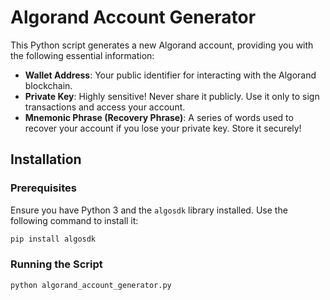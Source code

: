 # Algorand Account Generator

This Python script generates a new Algorand account, providing you with the following essential information:

- **Wallet Address**: Your public identifier for interacting with the Algorand blockchain.
- **Private Key**: Highly sensitive! Never share it publicly. Use it only to sign transactions and access your account.
- **Mnemonic Phrase (Recovery Phrase)**: A series of words used to recover your account if you lose your private key. Store it securely!

## Installation

### Prerequisites
Ensure you have Python 3 and the `algosdk` library installed. Use the following command to install it:
```bash
pip install algosdk
```
### Running the Script
```bash
python algorand_account_generator.py
```
